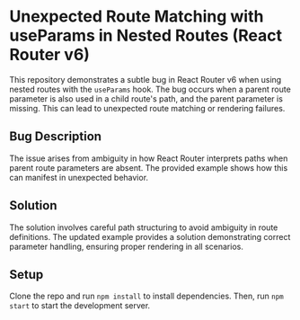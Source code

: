# Unexpected Route Matching with useParams in Nested Routes (React Router v6)

This repository demonstrates a subtle bug in React Router v6 when using nested routes with the `useParams` hook. The bug occurs when a parent route parameter is also used in a child route's path, and the parent parameter is missing. This can lead to unexpected route matching or rendering failures.

## Bug Description
The issue arises from ambiguity in how React Router interprets paths when parent route parameters are absent.  The provided example shows how this can manifest in unexpected behavior.

## Solution
The solution involves careful path structuring to avoid ambiguity in route definitions. The updated example provides a solution demonstrating correct parameter handling, ensuring proper rendering in all scenarios.

## Setup
Clone the repo and run `npm install` to install dependencies. Then, run `npm start` to start the development server.